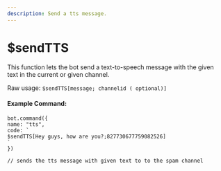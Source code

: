 ```yaml
---
description: Send a tts message.
---
```


# $sendTTS

This function lets the bot send a text-to-speech message with the given text in the current or given channel.

Raw usage: `$sendTTS[message; channelid ( optional)]`

#### Example Command:

```
bot.command({
name: "tts",
code: `
$sendTTS[Hey guys, how are you?;827730677759082526]
`
})

// sends the tts message with given text to to the spam channel
```
